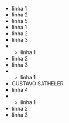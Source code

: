 - linha 1
- linha 2
- linha 5
-  linha 1
- linha 2
- linha 3
- - linha 1
- linha 2
- linha 3
- - linha 1
- GUSTAVO SATHELER
- linha 4
- - linha 1
- linha 2
- linha 3
